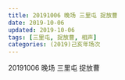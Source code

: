 ```yaml
---
title: 20191006 晚场 三里屯 捉放曹
date: 2019-10-06
updated: 2019-10-06
tags: [三里屯, 捉放曹, 相声]
categories: (2019)己亥年场次
---
```

20191006 晚场 三里屯 捉放曹

